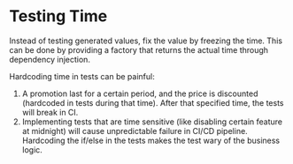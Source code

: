 # Testing Time

Instead of testing generated values, fix the value by freezing the time. This can be done by providing a factory that returns the actual time through dependency injection.

Hardcoding time in tests can be painful:
1. A promotion last for a certain period, and the price is discounted (hardcoded in tests during that time). After that specified time, the tests will break in CI.
2. Implementing tests that are time sensitive (like disabling certain feature at midnight) will cause unpredictable failure in CI/CD pipeline. Hardcoding the if/else in the tests makes the test wary of the business logic.
